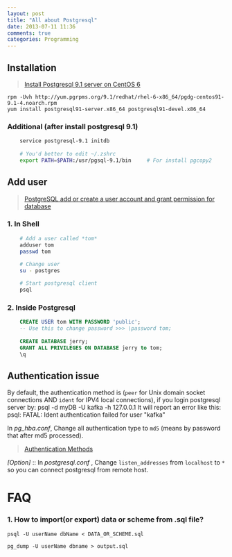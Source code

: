 ```yaml
---
layout: post
title: "All about Postgresql"
date: 2013-07-11 11:36
comments: true
categories: Programming
---
```



Installation
------------
>  [Install Postgresql 9.1 server on CentOS 6](https://gist.github.com/bvajda/1296795)

    rpm -Uvh http://yum.pgrpms.org/9.1/redhat/rhel-6-x86_64/pgdg-centos91-9.1-4.noarch.rpm
    yum install postgresql91-server.x86_64 postgresql91-devel.x86_64
    
    

### Additional (after install postgresql 9.1)

``` bash
    service postgresql-9.1 initdb
    
    # You'd better to edit ~/.zshrc
    export PATH=$PATH:/usr/pgsql-9.1/bin     # For install pgcopy2
```


Add user
--------
>  [PostgreSQL add or create a user account and grant permission for database](http://www.cyberciti.biz/faq/howto-add-postgresql-user-account/)

### 1. In Shell

``` bash
    # Add a user called *tom*
    adduser tom
    passwd tom
    
    # Change user
    su - postgres

    # Start postgresql client
    psql
```


### 2. Inside Postgresql

``` sql
    CREATE USER tom WITH PASSWORD 'public';
    -- Use this to change password >>> \password tom;
    
    CREATE DATABASE jerry;
    GRANT ALL PRIVILEGES ON DATABASE jerry to tom;
    \q
```


Authentication issue
--------------------
By default, the authentication method is (`peer` for Unix domain
socket connections AND `ident` for IPV4 local connections), if you
login postgresql server by: 
    psql -d myDB -U kafka -h 127.0.0.1
It will report an error like this:
    psql: FATAL:  Ident authentication failed for user "kafka"

In *pg_hba.conf*, Change all authentication type to `md5` (means by
password that after md5 processed).
>  [Authentication Methods](http://www.postgresql.org/docs/9.1/static/auth-methods.html)

*[Option]* :: In *postgresql.conf* , Change `listen_addresses` from
 `localhost` to `*` so you can connect postgresql from remote host.


 FAQ 
=====
### 1. How to import(or export) data or scheme from .sql file?

    psql -U userName dbName < DATA_OR_SCHEME.sql
    
    pg_dump -U userName dbname > output.sql

